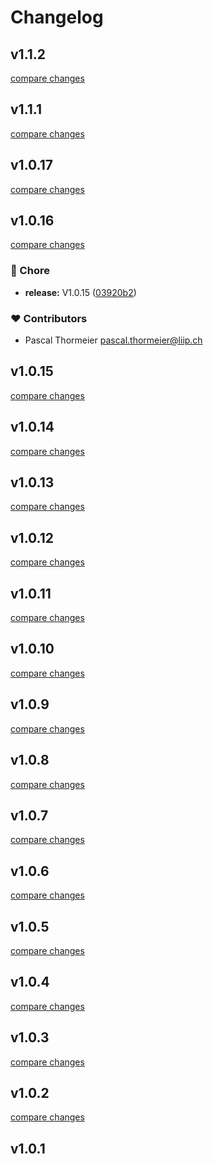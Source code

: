 # Changelog


## v1.1.2

[compare changes](https://github.com/thormeier/nuxt-mjml/compare/v1.1.1...v1.1.2)

## v1.1.1

[compare changes](https://github.com/thormeier/nuxt-mjml/compare/v1.1.0...v1.1.1)

## v1.0.17

[compare changes](https://github.com/thormeier/nuxt-mjml/compare/v1.0.16...v1.0.17)

## v1.0.16

[compare changes](https://github.com/thormeier/nuxt-mjml/compare/v1.0.15...v1.0.16)

### 🏡 Chore

- **release:** V1.0.15 ([03920b2](https://github.com/thormeier/nuxt-mjml/commit/03920b2))

### ❤️ Contributors

- Pascal Thormeier <pascal.thormeier@liip.ch>

## v1.0.15

[compare changes](https://github.com/thormeier/nuxt-mjml/compare/v1.0.14...v1.0.15)

## v1.0.14

[compare changes](https://github.com/thormeier/nuxt-mjml/compare/v1.0.13...v1.0.14)

## v1.0.13

[compare changes](https://github.com/thormeier/nuxt-mjml/compare/v1.0.12...v1.0.13)

## v1.0.12

[compare changes](https://github.com/thormeier/nuxt-mjml/compare/v1.0.11...v1.0.12)

## v1.0.11

[compare changes](https://github.com/thormeier/nuxt-mjml/compare/v1.0.10...v1.0.11)

## v1.0.10

[compare changes](https://github.com/thormeier/nuxt-mjml/compare/v1.0.9...v1.0.10)

## v1.0.9

[compare changes](https://github.com/thormeier/nuxt-mjml/compare/v1.0.8...v1.0.9)

## v1.0.8

[compare changes](https://github.com/thormeier/nuxt-mjml/compare/v1.0.7...v1.0.8)

## v1.0.7

[compare changes](https://github.com/thormeier/nuxt-mjml/compare/v1.0.6...v1.0.7)

## v1.0.6

[compare changes](https://github.com/thormeier/nuxt-mjml/compare/v1.0.5...v1.0.6)

## v1.0.5

[compare changes](https://github.com/thormeier/nuxt-mjml/compare/v1.0.4...v1.0.5)

## v1.0.4

[compare changes](https://github.com/thormeier/nuxt-mjml/compare/v1.0.3...v1.0.4)

## v1.0.3

[compare changes](https://github.com/thormeier/nuxt-mjml/compare/v1.0.2...v1.0.3)

## v1.0.2

[compare changes](https://github.com/thormeier/nuxt-mjml/compare/v1.0.1...v1.0.2)

## v1.0.1

